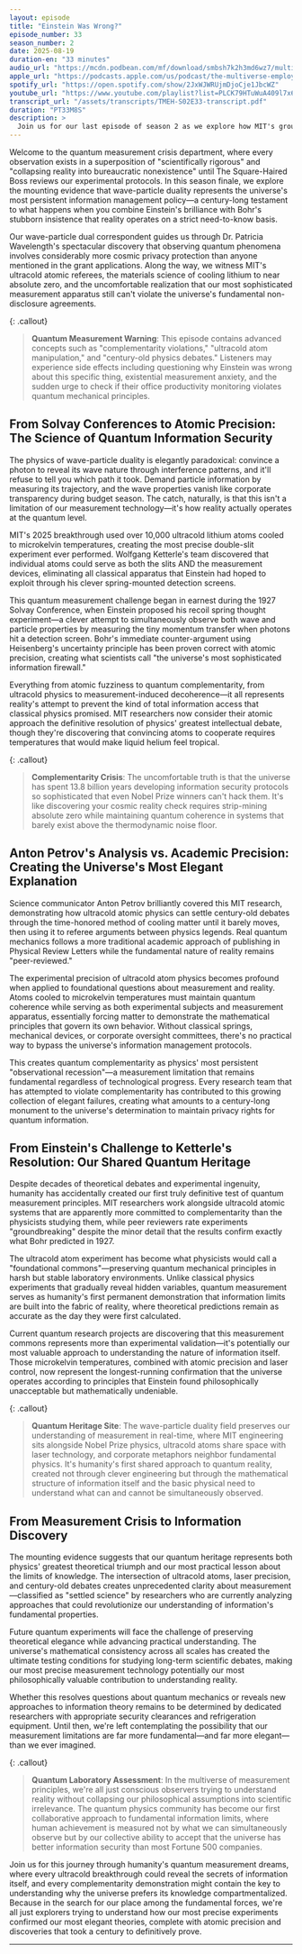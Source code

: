 ```yaml
---
layout: episode
title: "Einstein Was Wrong?"
episode_number: 33
season_number: 2
date: 2025-08-19
duration-en: "33 minutes"
audio_url: "https://mcdn.podbean.com/mf/download/smbsh7k2h3md6wz7/multiverse-employee-handbook-s02e33-einstein-was-wrong.mp3"
apple_url: "https://podcasts.apple.com/us/podcast/the-multiverse-employee-handbook/id1764134739"
spotify_url: "https://open.spotify.com/show/2JxWJWRUjmDjoCje1JbcWZ"
youtube_url: "https://www.youtube.com/playlist?list=PLCK79HTuWuA409l7x6iRN_icn0xZFzamp"
transcript_url: "/assets/transcripts/TMEH-S02E33-transcript.pdf"
duration: "PT33M8S"
description: >
  Join us for our last episode of season 2 as we explore how MIT's groundbreaking 2025 experiment finally settled the century-old Einstein-Bohr debate about quantum mechanics. Using ultracold atoms as both slits and measurement devices, Wolfgang Ketterle's team proved that wave-particle complementarity isn't just a limitation of our instruments—it's a fundamental feature of reality itself. This quantum corporate comedy reveals why the universe operates like the cosmos's most sophisticated information security system, where you can know where a photon went OR how it interferes with itself, but never both simultaneously.
---
```


Welcome to the quantum measurement crisis department, where every observation exists in a superposition of "scientifically rigorous" and "collapsing reality into bureaucratic nonexistence" until The Square-Haired Boss reviews our experimental protocols. In this season finale, we explore the mounting evidence that wave-particle duality represents the universe's most persistent information management policy—a century-long testament to what happens when you combine Einstein's brilliance with Bohr's stubborn insistence that reality operates on a strict need-to-know basis.

Our wave-particle dual correspondent guides us through Dr. Patricia Wavelength's spectacular discovery that observing quantum phenomena involves considerably more cosmic privacy protection than anyone mentioned in the grant applications. Along the way, we witness MIT's ultracold atomic referees, the materials science of cooling lithium to near absolute zero, and the uncomfortable realization that our most sophisticated measurement apparatus still can't violate the universe's fundamental non-disclosure agreements.

{: .callout}
> **Quantum Measurement Warning**: This episode contains advanced concepts such as "complementarity violations," "ultracold atom manipulation," and "century-old physics debates." Listeners may experience side effects including questioning why Einstein was wrong about this specific thing, existential measurement anxiety, and the sudden urge to check if their office productivity monitoring violates quantum mechanical principles.

## From Solvay Conferences to Atomic Precision: The Science of Quantum Information Security

The physics of wave-particle duality is elegantly paradoxical: convince a photon to reveal its wave nature through interference patterns, and it'll refuse to tell you which path it took. Demand particle information by measuring its trajectory, and the wave properties vanish like corporate transparency during budget season. The catch, naturally, is that this isn't a limitation of our measurement technology—it's how reality actually operates at the quantum level.

MIT's 2025 breakthrough used over 10,000 ultracold lithium atoms cooled to microkelvin temperatures, creating the most precise double-slit experiment ever performed. Wolfgang Ketterle's team discovered that individual atoms could serve as both the slits AND the measurement devices, eliminating all classical apparatus that Einstein had hoped to exploit through his clever spring-mounted detection screens.

This quantum measurement challenge began in earnest during the 1927 Solvay Conference, when Einstein proposed his recoil spring thought experiment—a clever attempt to simultaneously observe both wave and particle properties by measuring the tiny momentum transfer when photons hit a detection screen. Bohr's immediate counter-argument using Heisenberg's uncertainty principle has been proven correct with atomic precision, creating what scientists call "the universe's most sophisticated information firewall."

Everything from atomic fuzziness to quantum complementarity, from ultracold physics to measurement-induced decoherence—it all represents reality's attempt to prevent the kind of total information access that classical physics promised. MIT researchers now consider their atomic approach the definitive resolution of physics' greatest intellectual debate, though they're discovering that convincing atoms to cooperate requires temperatures that would make liquid helium feel tropical.

{: .callout}
> **Complementarity Crisis**: The uncomfortable truth is that the universe has spent 13.8 billion years developing information security protocols so sophisticated that even Nobel Prize winners can't hack them. It's like discovering your cosmic reality check requires strip-mining absolute zero while maintaining quantum coherence in systems that barely exist above the thermodynamic noise floor.

## Anton Petrov's Analysis vs. Academic Precision: Creating the Universe's Most Elegant Explanation

Science communicator Anton Petrov brilliantly covered this MIT research, demonstrating how ultracold atomic physics can settle century-old debates through the time-honored method of cooling matter until it barely moves, then using it to referee arguments between physics legends. Real quantum mechanics follows a more traditional academic approach of publishing in Physical Review Letters while the fundamental nature of reality remains "peer-reviewed."

The experimental precision of ultracold atom physics becomes profound when applied to foundational questions about measurement and reality. Atoms cooled to microkelvin temperatures must maintain quantum coherence while serving as both experimental subjects and measurement apparatus, essentially forcing matter to demonstrate the mathematical principles that govern its own behavior. Without classical springs, mechanical devices, or corporate oversight committees, there's no practical way to bypass the universe's information management protocols.

This creates quantum complementarity as physics' most persistent "observational recession"—a measurement limitation that remains fundamental regardless of technological progress. Every research team that has attempted to violate complementarity has contributed to this growing collection of elegant failures, creating what amounts to a century-long monument to the universe's determination to maintain privacy rights for quantum information.

## From Einstein's Challenge to Ketterle's Resolution: Our Shared Quantum Heritage

Despite decades of theoretical debates and experimental ingenuity, humanity has accidentally created our first truly definitive test of quantum measurement principles. MIT researchers work alongside ultracold atomic systems that are apparently more committed to complementarity than the physicists studying them, while peer reviewers rate experiments "groundbreaking" despite the minor detail that the results confirm exactly what Bohr predicted in 1927.

The ultracold atom experiment has become what physicists would call a "foundational commons"—preserving quantum mechanical principles in harsh but stable laboratory environments. Unlike classical physics experiments that gradually reveal hidden variables, quantum measurement serves as humanity's first permanent demonstration that information limits are built into the fabric of reality, where theoretical predictions remain as accurate as the day they were first calculated.

Current quantum research projects are discovering that this measurement commons represents more than experimental validation—it's potentially our most valuable approach to understanding the nature of information itself. Those microkelvin temperatures, combined with atomic precision and laser control, now represent the longest-running confirmation that the universe operates according to principles that Einstein found philosophically unacceptable but mathematically undeniable.

{: .callout}
> **Quantum Heritage Site**: The wave-particle duality field preserves our understanding of measurement in real-time, where MIT engineering sits alongside Nobel Prize physics, ultracold atoms share space with laser technology, and corporate metaphors neighbor fundamental physics. It's humanity's first shared approach to quantum reality, created not through clever engineering but through the mathematical structure of information itself and the basic physical need to understand what can and cannot be simultaneously observed.

## From Measurement Crisis to Information Discovery

The mounting evidence suggests that our quantum heritage represents both physics' greatest theoretical triumph and our most practical lesson about the limits of knowledge. The intersection of ultracold atoms, laser precision, and century-old debates creates unprecedented clarity about measurement—classified as "settled science" by researchers who are currently analyzing approaches that could revolutionize our understanding of information's fundamental properties.

Future quantum experiments will face the challenge of preserving theoretical elegance while advancing practical understanding. The universe's mathematical consistency across all scales has created the ultimate testing conditions for studying long-term scientific debates, making our most precise measurement technology potentially our most philosophically valuable contribution to understanding reality.

Whether this resolves questions about quantum mechanics or reveals new approaches to information theory remains to be determined by dedicated researchers with appropriate security clearances and refrigeration equipment. Until then, we're left contemplating the possibility that our measurement limitations are far more fundamental—and far more elegant—than we ever imagined.

{: .callout}
> **Quantum Laboratory Assessment**: In the multiverse of measurement principles, we're all just conscious observers trying to understand reality without collapsing our philosophical assumptions into scientific irrelevance. The quantum physics community has become our first collaborative approach to fundamental information limits, where human achievement is measured not by what we can simultaneously observe but by our collective ability to accept that the universe has better information security than most Fortune 500 companies.

Join us for this journey through humanity's quantum measurement dreams, where every ultracold breakthrough could reveal the secrets of information itself, and every complementarity demonstration might contain the key to understanding why the universe prefers its knowledge compartmentalized. Because in the search for our place among the fundamental forces, we're all just explorers trying to understand how our most precise experiments confirmed our most elegant theories, complete with atomic precision and discoveries that took a century to definitively prove.

---
